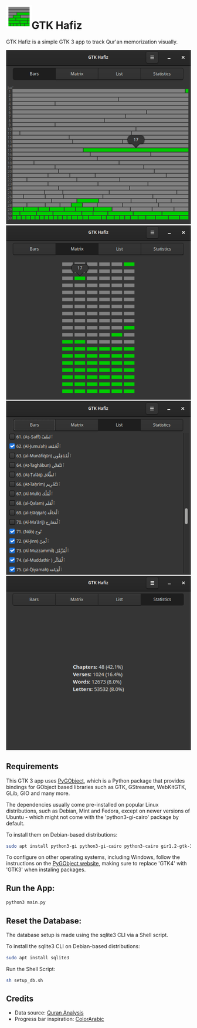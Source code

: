 <img height="64" src="imgs/icon.png" align="left"/>

# GTK Hafiz

GTK Hafiz is a simple GTK 3 app to track Qur'an memorization visually.

<p align="center" width="100%">
<img src="imgs/bars.png">
<img src="imgs/matrix.png">
<img src="imgs/list.png">
<img src="imgs/stats.png">
</p>

## Requirements
This GTK 3 app uses [PyGObject](https://pygobject.gnome.org/), which is a Python package that provides bindings for GObject based libraries such as GTK, GStreamer, WebKitGTK, GLib, GIO and many more.

The dependencies usually come pre-installed on popular Linux distributions, such as Debian, Mint and Fedora, except on newer versions of Ubuntu - which might not come with the 'python3-gi-cairo' package by default.

To install them on Debian-based distributions:
```sh
sudo apt install python3-gi python3-gi-cairo python3-cairo gir1.2-gtk-3.0
```
To configure on other operating systems, including Windows, follow the instructions on the [PyGObject website](https://pygobject.gnome.org/getting_started.html), making sure to replace 'GTK4' with 'GTK3' when instaling packages.

## Run the App:
```sh
python3 main.py
```

## Reset the Database:
The database setup is made using the sqlite3 CLI via a Shell script.

To install the sqlite3 CLI on Debian-based distributions:
```sh
sudo apt install sqlite3
```
Run the Shell Script:
```sh
sh setup_db.sh
```

## Credits
- Data source: [Quran Analysis](https://qurananalysis.com/analysis/basic-statistics.php?lang=EN)
- Progress bar inspiration: [ColorArabic](https://commons.wikimedia.org/wiki/File:ColorArabic.png)

